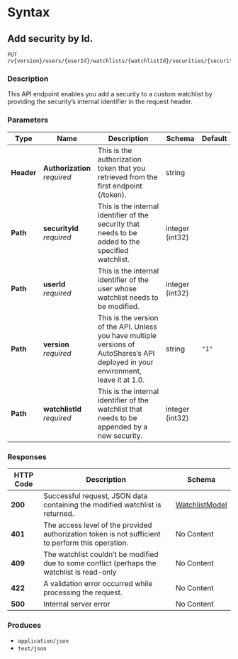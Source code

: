 # Syntax

## Add security by Id.

```
PUT /v{version}/users/{userId}/watchlists/{watchlistId}/securities/{securityId}
```

### Description

This API endpoint enables you add a security to a custom watchlist by providing the security’s internal identifier in the request header.

### Parameters

| Type       | Name                                                       | Description                                                                                                                          | Schema          | Default |
| ---------- | ---------------------------------------------------------- | ------------------------------------------------------------------------------------------------------------------------------------ | --------------- | ------- |
| **Header** | <p><strong>Authorization</strong><br><em>required</em></p> | This is the authorization token that you retrieved from the first endpoint (/token).                                                 | string          |         |
| **Path**   | <p><strong>securityId</strong><br><em>required</em></p>    | This is the internal identifier of the security that needs to be added to the specified watchlist.                                   | integer (int32) |         |
| **Path**   | <p><strong>userId</strong><br><em>required</em></p>        | This is the internal identifier of the user whose watchlist needs to be modified.                                                    | integer (int32) |         |
| **Path**   | <p><strong>version</strong><br><em>required</em></p>       | This is the version of the API. Unless you have multiple versions of AutoShares’s API deployed in your environment, leave it at 1.0. | string          | `"1"`   |
| **Path**   | <p><strong>watchlistId</strong><br><em>required</em></p>   | This is the internal identifier of the watchlist that needs to be appended by a new security.                                        | integer (int32) |         |

### Responses

| HTTP Code | Description                                                                                       | Schema                                                          |
| --------- | ------------------------------------------------------------------------------------------------- | --------------------------------------------------------------- |
| **200**   | Successful request, JSON data containing the modified watchlist is returned.                      | [WatchlistModel](watchlists\_addsecuritybyid.md#watchlistmodel) |
| **401**   | The access level of the provided authorization token is not sufficient to perform this operation. | No Content                                                      |
| **409**   | The watchlist couldn’t be modified due to some conflict (perhaps the watchlist is read-only       | No Content                                                      |
| **422**   | A validation error occurred while processing the request.                                         | No Content                                                      |
| **500**   | Internal server error                                                                             | No Content                                                      |

### Produces

* `application/json`
* `text/json`
